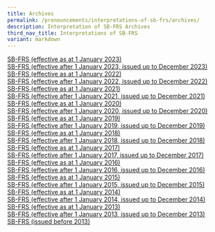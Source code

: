 ```yaml
---
title: Archives
permalink: /pronouncements/interpretations-of-sb-frs/archives/
description: Interpretation of SB-FRS Archives
third_nav_title: Interpretations of SB-FRS
variant: markdown
---
```

<p><a href="/pronouncements/interpretations-of-sb-frs/effective-as-at-1-january-2023/" rel="noopener noreferrer nofollow" target="_blank">SB-FRS (effective as at 1 January 2023)</a> 
<br><a href="/pronouncements/interpretations-of-sb-frs/effective-after-1-january-2023-issued-up-to-december-2023/" rel="noopener noreferrer nofollow" target="_blank">SB-FRS (effective after 1 January 2023, issued up to December 2023) </a>
<br><a href="/pronouncements/sb-frs/archives/2022/effective-as-at-1-january-2022/" rel="noopener noreferrer nofollow" target="_blank">SB-FRS (effective as at 1 January 2022)</a> 
<br><a href="/pronouncements/sb-frs/archives/2022/effective-after-1-january-2022-issued-up-to-december-2022/" rel="noopener noreferrer nofollow" target="_blank">SB-FRS (effective after 1 January 2022, issued up to December 2022) </a>
<br><a href="/pronouncements/sb-frs/archives/2021/effective-as-at-1-january-2021/" rel="noopener noreferrer nofollow" target="_blank">SB-FRS (effective as at 1 January 2021)</a> 
<br><a href="/pronouncements/sb-frs/archives/2021/effective-after-1-january-2021-issued-up-to-december-2021/" rel="noopener noreferrer nofollow" target="_blank">SB-FRS (effective after 1 January 2021, issued up to December 2021)</a> 
<br><a href="/pronouncements/sb-frs/archives/2020/effective-as-at-1-january-2020/" rel="noopener noreferrer nofollow" target="_blank">SB-FRS (effective as at 1 January 2020)</a> 
<br><a href="/pronouncements/sb-frs/archives/2020/effective-after-1-january-2020-issued-up-to-december-2020/" rel="noopener noreferrer nofollow" target="_blank">SB-FRS (effective after 1 January 2020, issued up to December 2020)</a> 
<br><a href="/pronouncements/sb-frs/archives/2019/effective-as-at-1-january-2019/" rel="noopener noreferrer nofollow" target="_blank">SB-FRS (effective as at 1 January 2019)</a> 
<br><a href="/pronouncements/sb-frs/archives/2019/effective-after-1-january-2019-issued-up-to-december-2019/" rel="noopener noreferrer nofollow" target="_blank">SB-FRS (effective after 1 January 2019, issued up to December 2019)</a> 
<br><a href="/pronouncements/sb-frs/archives/2018/effective-as-at-1-january-2018/" rel="noopener noreferrer nofollow" target="_blank">SB-FRS (effective as at 1 January 2018)</a> 
<br><a href="/pronouncements/sb-frs/archives/2018/effective-after-1-january-2018-issued-up-to-december-2018/" rel="noopener noreferrer nofollow" target="_blank">SB-FRS (effective after 1 January 2018, issued up to December 2018)</a> 
<br><a href="/pronouncements/sb-frs/archives/2017/effective-as-at-1-january-2017/" rel="noopener noreferrer nofollow" target="_blank">SB-FRS (effective as at 1 January 2017)</a> 
<br><a href="/pronouncements/sb-frs/archives/2017/effective-after-1-january-2017-issued-up-to-december-2017/" rel="noopener noreferrer nofollow" target="_blank">SB-FRS (effective after 1 January 2017, issued up to December 2017)</a> 
<br><a href="/pronouncements/sb-frs/archives/2016/effective-as-at-1-january-2016/" rel="noopener noreferrer nofollow" target="_blank">SB-FRS (effective as at 1 January 2016)</a> 
<br><a href="/pronouncements/sb-frs/archives/2016/effective-after-1-january-2016-issued-up-to-december-2016/" rel="noopener noreferrer nofollow" target="_blank">SB-FRS (effective after 1 January 2016, issued up to December 2016)</a> 
<br><a href="/pronouncements/sb-frs/archives/2015/effective-as-at-1-january-2015/" rel="noopener noreferrer nofollow" target="_blank">SB-FRS (effective as at 1 January 2015)</a> 
<br><a href="/pronouncements/sb-frs/archives/2015/effective-after-1-january-2015-issued-up-to-december-2015/" rel="noopener noreferrer nofollow" target="_blank">SB-FRS (effective after 1 January 2015, issued up to December 2015)</a> 
<br><a href="/pronouncements/sb-frs/archives/2014/effective-as-at-1-january-2014/" rel="noopener noreferrer nofollow" target="_blank">SB-FRS (effective as at 1 January 2014)</a> 
<br><a href="/pronouncements/sb-frs/archives/2014/effective-after-1-january-2014-issued-up-to-december-2014/" rel="noopener noreferrer nofollow" target="_blank">SB-FRS (effective after 1 January 2014, issued up to December 2014)</a> 
<br><a href="/pronouncements/sb-frs/archives/2013/effective-as-at-1-january-2013/" rel="noopener noreferrer nofollow" target="_blank">SB-FRS (effective as at 1 January 2013)</a> 
<br><a href="/pronouncements/sb-frs/archives/2013/effective-after-1-january-2013-issued-up-to-december-2013/" rel="noopener noreferrer nofollow" target="_blank">SB-FRS (effective after 1 January 2013, issued up to December 2013)</a> 
<br><a href="/pronouncements/sb-frs/archives/2013/issued-before-2013/" rel="noopener noreferrer nofollow" target="_blank">SB-FRS (issued before 2013)</a>
</p>